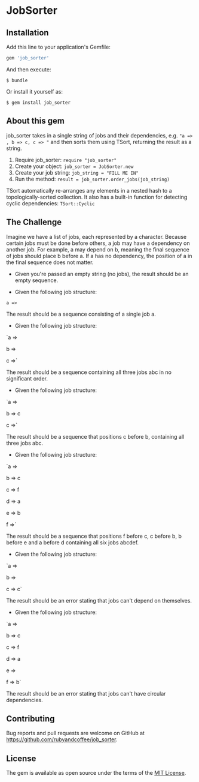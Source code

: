 # JobSorter

## Installation

Add this line to your application's Gemfile:

```ruby
gem 'job_sorter'
```

And then execute:

    $ bundle

Or install it yourself as:

    $ gem install job_sorter

## About this gem

job_sorter takes in a single string of jobs and their dependencies, e.g. `"a => , b => c, c => "` and then sorts them using TSort, returning the result as a string.

1. Require job_sorter: `require "job_sorter"`
2. Create your object: `job_sorter = JobSorter.new`
3. Create your job string: `job_string = "FILL ME IN"`
4. Run the method: `result = job_sorter.order_jobs(job_string)`

TSort automatically re-arranges any elements in a nested hash to a topologically-sorted collection.
It also has a built-in function for detecting cyclic dependencies: `TSort::Cyclic`

## The Challenge

Imagine we have a list of jobs, each represented by a character. Because certain jobs must be done before others, a job may have a dependency on another job. For example, a may depend on b, meaning the final sequence of jobs should place b before a. If a has no dependency, the position of a in the final sequence does not matter.

* Given you're passed an empty string (no jobs), the result should be an empty sequence.

* Given the following job structure:

`a => `

The result should be a sequence consisting of a single job a.

* Given the following job structure:

`a =>

b =>

c =>`

The result should be a sequence containing all three jobs abc in no significant order.

* Given the following job structure:

`a =>

b => c

c =>`

The result should be a sequence that positions c before b, containing all three jobs abc.

* Given the following job structure:

`a =>

b => c

c => f

d => a

e => b

f =>`

The result should be a sequence that positions f before c, c before b, b before e and a before d containing all six jobs abcdef.

* Given the following job structure:

`a =>

b =>

c => c`

The result should be an error stating that jobs can't depend on themselves.

* Given the following job structure:

`a =>

b => c

c => f

d => a

e => 

f => b`

The result should be an error stating that jobs can't have circular dependencies.

## Contributing

Bug reports and pull requests are welcome on GitHub at https://github.com/rubyandcoffee/job_sorter.


## License

The gem is available as open source under the terms of the [MIT License](http://opensource.org/licenses/MIT).

